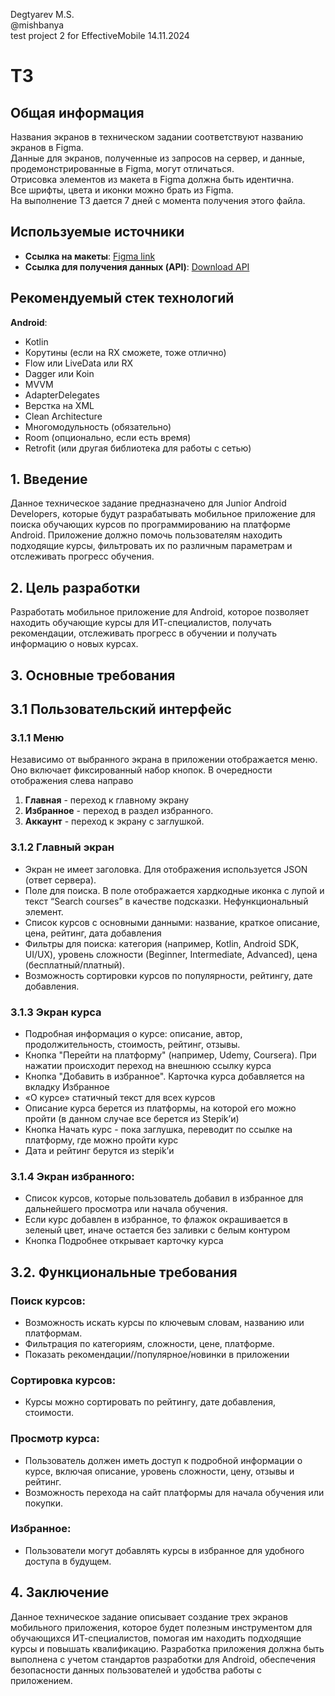 Degtyarev M.S.  
@mishbanya  
test project 2 for EffectiveMobile 
14.11.2024  

# ТЗ
## Общая информация

Названия экранов в техническом задании соответствуют названию экранов в Figma.  
Данные для экранов, полученные из запросов на сервер, и данные, продемонстрированные в Figma, могут отличаться.  
Отрисовка элементов из макета в Figma должна быть идентична.  
Все шрифты, цвета и иконки можно брать из Figma.  
На выполнение ТЗ дается 7 дней с момента получения этого файла.

## Используемые источники

- **Ссылка на макеты**: [Figma link](https://www.figma.com/design/wInse3stIxk41PomF5qIou/IT-%D0%BA%D1%83%D1%80%D1%81%D1%8B?node-id=0-1&t=OTk354HeZABqKHGA-1)
- **Ссылка для получения данных (API)**: [Download API](https://github.com/StepicOrg/Stepik-API?tab=readme-ov-file )

## Рекомендуемый стек технологий

**Android**: 
- Kotlin 
- Корутины (если на RX сможете, тоже отлично)
- Flow или LiveData или RX 
- Dagger или Koin
- MVVM
- AdapterDelegates
- Верстка на XML
- Clean Architecture
- Многомодульность (обязательно)
- Room (опционально, если есть время)
- Retrofit (или другая библиотека для работы с сетью)

## 1. Введение
Данное техническое задание предназначено для Junior Android Developers, 
которые будут разрабатывать мобильное приложение для поиска обучающих курсов по программированию на платформе Android. 
Приложение должно помочь пользователям находить подходящие курсы, 
фильтровать их по различным параметрам и отслеживать прогресс обучения.

## 2. Цель разработки
Разработать мобильное приложение для Android, которое позволяет находить обучающие курсы для ИТ-специалистов, 
получать рекомендации, отслеживать прогресс в обучении и получать информацию о новых курсах.

## 3.  Основные требования

## 3.1 Пользовательский интерфейс

### 3.1.1 Меню

Независимо от выбранного экрана в приложении отображается меню. Оно включает фиксированный набор кнопок. В очередности отображения слева направо

1. **Главная** - переход к главному экрану
2. **Избранное** - переход в раздел избранного.
3. **Аккаунт** - переход к экрану с заглушкой.


### 3.1.2 Главный экран

- Экран не имеет заголовка. Для отображения используется JSON (ответ сервера).
- Поле для поиска. В поле отображается хардкодные иконка с лупой и текст “Search courses” в качестве подсказки. Нефункциональный элемент.
- Список курсов с основными данными: название, краткое описание, цена, рейтинг, дата добавления
- Фильтры для поиска: категория (например, Kotlin, Android SDK, UI/UX), уровень сложности (Beginner, Intermediate, Advanced), цена (бесплатный/платный).
- Возможность сортировки курсов по популярности, рейтингу, дате добавления.


### 3.1.3 Экран курса

- Подробная информация о курсе: описание, автор, продолжительность, стоимость, рейтинг, отзывы.
- Кнопка "Перейти на платформу" (например, Udemy, Coursera). При нажатии происходит переход на внешнюю ссылку курса
- Кнопка "Добавить в избранное". Карточка курса добавляется на вкладку Избранное
- «О курсе» статичный текст для всех курсов
- Описание курса берется из платформы, на которой его можно пройти (в данном случае все берется из Stepik’и)
- Кнопка Начать курс - пока заглушка, переводит по ссылке на платформу, где можно пройти курс
- Дата и рейтинг берутся из stepik’и

### 3.1.4 Экран избранного:
- Список курсов, которые пользователь добавил в избранное для дальнейшего просмотра или начала обучения.
- Если курс добавлен в избранное, то флажок окрашивается в зеленый цвет, иначе остается без заливки с белым контуром
- Кнопка Подробнее открывает карточку курса


## 3.2. Функциональные требования


### Поиск курсов:
- Возможность искать курсы по ключевым словам, названию или платформам.
- Фильтрация по категориям, сложности, цене, платформе.
- Показать рекомендации//популярное/новинки в приложении
### Сортировка курсов:
- Курсы можно сортировать по рейтингу, дате добавления, стоимости.
### Просмотр курса:
- Пользователь должен иметь доступ к подробной информации о курсе, включая описание, уровень сложности, цену, отзывы и рейтинг.
- Возможность перехода на сайт платформы для начала обучения или покупки.
### Избранное:
- Пользователи могут добавлять курсы в избранное для удобного доступа в будущем.

## 4. Заключение
Данное техническое задание описывает создание трех экранов мобильного приложения, 
которое будет полезным инструментом для обучающихся ИТ-специалистов, 
помогая им находить подходящие курсы и повышать квалификацию. 
Разработка приложения должна быть выполнена с учетом стандартов разработки для Android, 
обеспечения безопасности данных пользователей и удобства работы с приложением.

